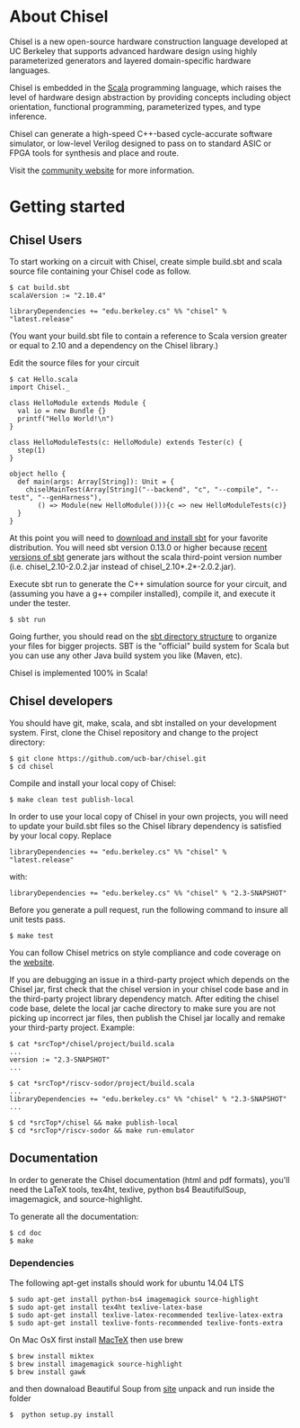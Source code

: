 About Chisel
============

Chisel is a new open-source hardware construction language developed
at UC Berkeley that supports advanced hardware design using highly
parameterized generators and layered domain-specific hardware languages.

Chisel is embedded in the [Scala](http://www.scala-lang.org/) programming
language, which raises the level of hardware design abstraction by providing
concepts including object orientation, functional programming, parameterized
types, and type inference.

Chisel can generate a high-speed C++-based cycle-accurate software simulator,
or low-level Verilog designed to pass on to standard ASIC or FPGA tools
for synthesis and place and route.

Visit the [community website](http://chisel.eecs.berkeley.edu/) for more
information.

Getting started
===============

Chisel Users
------------

To start working on a circuit with Chisel, create simple build.sbt
and scala source file containing your Chisel code as follow.

    $ cat build.sbt
    scalaVersion := "2.10.4"

    libraryDependencies += "edu.berkeley.cs" %% "chisel" % "latest.release"

(You want your build.sbt file to contain a reference to Scala version greater
or equal to 2.10 and a dependency on the Chisel library.)

Edit the source files for your circuit

    $ cat Hello.scala
    import Chisel._

    class HelloModule extends Module {
      val io = new Bundle {}
      printf("Hello World!\n")
    }

    class HelloModuleTests(c: HelloModule) extends Tester(c) {
      step(1)
    }

    object hello {
      def main(args: Array[String]): Unit = {
        chiselMainTest(Array[String]("--backend", "c", "--compile", "--test", "--genHarness"),
           () => Module(new HelloModule())){c => new HelloModuleTests(c)}
      }
    }

At this point you will need to [download and install sbt](http://www.scala-sbt.org/release/docs/Getting-Started/Setup.html#installing-sbt)
for your favorite distribution. You will need sbt version 0.13.0 or higher
because [recent versions of sbt](http://www.scala-sbt.org/0.13.0/docs/Community/Changes.html)
generate jars without the scala third-point version number
(i.e. chisel_2.10-2.0.2.jar instead of chisel_2.10*.2*-2.0.2.jar).

Execute sbt run to generate the C++ simulation source for your circuit, and (assuming you have a g++ compiler installed), compile it, and execute it under the tester.

    $ sbt run


Going further, you should read on the [sbt directory structure](http://www.scala-sbt.org/release/docs/Getting-Started/Directories.html)
to organize your files for bigger projects. SBT is the &quot;official&quot;
build system for Scala but you can use any other Java build system you
like (Maven, etc).

Chisel is implemented 100% in Scala!


Chisel developers
-----------------

You should have git, make, scala, and sbt installed on your
development system. First, clone the Chisel repository and change to
the project directory:

    $ git clone https://github.com/ucb-bar/chisel.git
    $ cd chisel

Compile and install your local copy of Chisel:

    $ make clean test publish-local

In order to use your local copy of Chisel in your own projects, you
will need to update your build.sbt files so the Chisel library
dependency is satisfied by your local copy. Replace

    libraryDependencies += "edu.berkeley.cs" %% "chisel" % "latest.release"

with:

    libraryDependencies += "edu.berkeley.cs" %% "chisel" % "2.3-SNAPSHOT"

Before you generate a pull request, run the following command
to insure all unit tests pass.

    $ make test

You can follow Chisel metrics on style compliance and code coverage
on the [website](https://chisel.eecs.berkeley.edu/unit_test_trends.html).

If you are debugging an issue in a third-party project which depends
on the Chisel jar, first check that the chisel version in your chisel
code base and in the third-party project library dependency match.
After editing the chisel code base, delete the local jar cache directory
to make sure you are not picking up incorrect jar files, then publish
the Chisel jar locally and remake your third-party project. Example:

    $ cat *srcTop*/chisel/project/build.scala
    ...
    version := "2.3-SNAPSHOT"
    ...

    $ cat *srcTop*/riscv-sodor/project/build.scala
    ...
    libraryDependencies += "edu.berkeley.cs" %% "chisel" % "2.3-SNAPSHOT"
    ...

    $ cd *srcTop*/chisel && make publish-local
    $ cd *srcTop*/riscv-sodor && make run-emulator


Documentation
-------------

In order to generate the Chisel documentation (html and pdf formats),
you'll need the LaTeX tools, tex4ht, texlive, python bs4
BeautifulSoup, imagemagick, and source-highlight.

To generate all the documentation:

    $ cd doc
    $ make

### Dependencies
The following
apt-get installs should work for ubuntu 14.04 LTS

    $ sudo apt-get install python-bs4 imagemagick source-highlight
    $ sudo apt-get install tex4ht texlive-latex-base
    $ sudo apt-get install texlive-latex-recommended texlive-latex-extra
    $ sudo apt-get install texlive-fonts-recommended texlive-fonts-extra
    
On Mac OsX first install [MacTeX](https://tug.org/mactex/mactex-download.html) then use brew 

	$ brew install miktex
	$ brew install imagemagick source-highlight
	$ brew install gawk

and then downaload Beautiful Soup from [site](http://www.crummy.com/software/BeautifulSoup/#Download) unpack and run inside the folder

	$  python setup.py install


